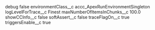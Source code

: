 <?xml version="1.0" encoding="UTF-8"?>
<CustomMetadata xmlns="http://soap.sforce.com/2006/04/metadata" xmlns:xsi="http://www.w3.org/2001/XMLSchema-instance" xmlns:xsd="http://www.w3.org/2001/XMLSchema">
    <label>debug</label>
    <protected>false</protected>
    <values>
        <field>environmentClass__c</field>
        <value xsi:type="xsd:string">accc_ApexRunEnvironmentSingleton</value>
    </values>
    <values>
        <field>logLevelForTrace__c</field>
        <value xsi:type="xsd:string">Finest</value>
    </values>
    <values>
        <field>maxNumberOfItemsInChunks__c</field>
        <value xsi:type="xsd:double">100.0</value>
    </values>
    <values>
        <field>showCCInfo__c</field>
        <value xsi:type="xsd:boolean">false</value>
    </values>
    <values>
        <field>softAssert__c</field>
        <value xsi:type="xsd:boolean">false</value>
    </values>
    <values>
        <field>traceFlagOn__c</field>
        <value xsi:type="xsd:boolean">true</value>
    </values>
    <values>
        <field>triggersEnable__c</field>
        <value xsi:type="xsd:boolean">true</value>
    </values>
</CustomMetadata>
